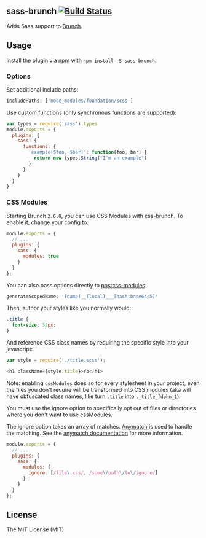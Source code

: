 ## sass-brunch [![Build Status](https://travis-ci.org/brunch/sass-brunch.svg?branch=master)](https://travis-ci.org/brunch/sass-brunch)

Adds Sass support to [Brunch](https://brunch.io).

## Usage
Install the plugin via npm with `npm install -S sass-brunch`.

### Options

Set additional include paths:
```javascript
includePaths: ['node_modules/foundation/scss']
```

Use [custom functions](https://sass-lang.com/documentation/js-api/interfaces/LegacySharedOptions#functions) (only synchronous functions are supported):

```javascript
var types = require('sass').types
module.exports = {
  plugins: {
    sass: {
      functions: {
        'example($foo, $bar)': function(foo, bar) {
          return new types.String("I'm an example")
        }
      }
    }
  }
}
```

### CSS Modules
Starting Brunch `2.6.0`, you can use CSS Modules with css-brunch. To enable it, change your config to:

```javascript
module.exports = {
  // ...
  plugins: {
    sass: {
      modules: true
    }
  }
};
```

You can also pass options directly to
[postcss-modules](https://github.com/css-modules/postcss-modules):

```javascript
generateScopedName: '[name]__[local]___[hash:base64:5]'
```

Then, author your styles like you normally would:

```scss
.title {
  font-size: 32px;
}
```

And reference CSS class names by requiring the specific style into your javascript:

```javascript
var style = require('./title.scss');

<h1 className={style.title}>Yo</h1>
```

Note: enabling `cssModules` does so for every stylesheet in your project, even the files you don't require will be transformed into CSS modules (aka will have obfuscated class names, like turn `.title` into `._title_fdphn_1`).

You must use the ignore option to specifically opt out of files or directories where you don't want to use cssModules.

The ignore option takes an array of matches. [Anymatch](https://github.com/es128/anymatch) is used to handle the matching. See the [anymatch documentation](https://github.com/es128/anymatch) for more information.
```javascript
module.exports = {
  // ...
  plugins: {
    sass: {
      modules: {
        ignore: [/file\.css/, /some\/path\/to\/ignore/]
      }
    }
  }
};
```

## License

The MIT License (MIT)
